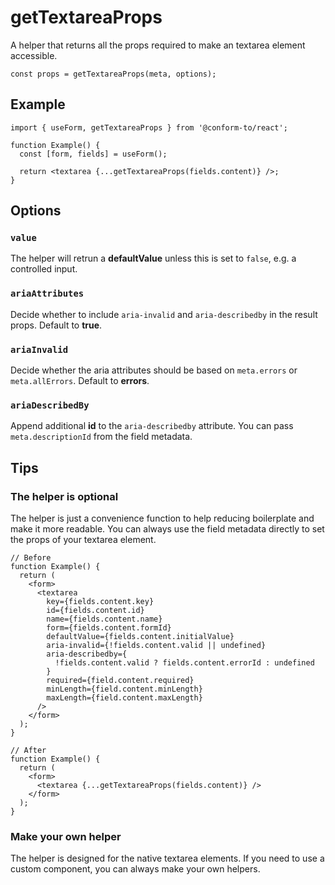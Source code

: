 # getTextareaProps

A helper that returns all the props required to make an textarea element accessible.

```tsx
const props = getTextareaProps(meta, options);
```

## Example

```tsx
import { useForm, getTextareaProps } from '@conform-to/react';

function Example() {
  const [form, fields] = useForm();

  return <textarea {...getTextareaProps(fields.content)} />;
}
```

## Options

### `value`

The helper will retrun a **defaultValue** unless this is set to `false`, e.g. a controlled input.

### `ariaAttributes`

Decide whether to include `aria-invalid` and `aria-describedby` in the result props. Default to **true**.

### `ariaInvalid`

Decide whether the aria attributes should be based on `meta.errors` or `meta.allErrors`. Default to **errors**.

### `ariaDescribedBy`

Append additional **id** to the `aria-describedby` attribute. You can pass `meta.descriptionId` from the field metadata.

## Tips

### The helper is optional

The helper is just a convenience function to help reducing boilerplate and make it more readable. You can always use the field metadata directly to set the props of your textarea element.

```tsx
// Before
function Example() {
  return (
    <form>
      <textarea
        key={fields.content.key}
        id={fields.content.id}
        name={fields.content.name}
        form={fields.content.formId}
        defaultValue={fields.content.initialValue}
        aria-invalid={!fields.content.valid || undefined}
        aria-describedby={
          !fields.content.valid ? fields.content.errorId : undefined
        }
        required={field.content.required}
        minLength={field.content.minLength}
        maxLength={field.content.maxLength}
      />
    </form>
  );
}

// After
function Example() {
  return (
    <form>
      <textarea {...getTextareaProps(fields.content)} />
    </form>
  );
}
```

### Make your own helper

The helper is designed for the native textarea elements. If you need to use a custom component, you can always make your own helpers.
